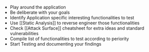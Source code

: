 - Play around the application
- Be deliberate with your goals 
- Identify Application specific interesting functionalities to test
- Use [[Static Analysis]] to reverse engineer those functionalities
- Check [[Attack Surface]] cheatsheet for extra ideas and standard vulnerabilities
- Compile list of functionalities to test according to periority
- Start Testing and documenting your findings



